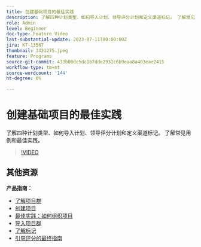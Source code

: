 ```yaml
---
title: 创建基础项目的最佳实践
description: 了解四种计划类型、如何导入计划、领导评分计划和定义渠道标记。 了解常见用例和最佳实践。
role: Admin
level: Beginner
doc-type: Feature Video
last-substantial-update: 2023-07-11T00:00:00Z
jira: KT-13567
thumbnail: 3421275.jpeg
feature: Programs
source-git-commit: 433b00dc5dc1b7dde2931c6b9eaa8a403eae2415
workflow-type: tm+mt
source-wordcount: '144'
ht-degree: 0%

---
```



# 创建基础项目的最佳实践

了解四种计划类型、如何导入计划、领导评分计划和定义渠道标记。 了解常见用例和最佳实践。

>[!VIDEO](https://video.tv.adobe.com/v/3421275/?learn=on)

## 其他资源

**产品指南：**

* [了解项目群](https://experienceleague.adobe.com/docs/marketo/using/product-docs/core-marketo-concepts/programs/creating-programs/understanding-programs.html)
* [创建项目](https://experienceleague.adobe.com/docs/marketo/using/product-docs/core-marketo-concepts/programs/creating-programs/create-a-program.html)
* [最佳实践：如何组织项目](https://experienceleague.adobe.com/docs/marketo/using/product-docs/core-marketo-concepts/programs/working-with-programs/best-practice-how-to-organize-your-programs.html)
* [导入项目群](https://experienceleague.adobe.com/docs/marketo/using/product-docs/core-marketo-concepts/programs/working-with-programs/import-a-program.html)
* [了解标记](https://experienceleague.adobe.com/docs/marketo/using/product-docs/core-marketo-concepts/programs/working-with-programs/understanding-tags.html)
* [引导评分的最终指南](https://business.adobe.com/resources/guides/lead-scoring.html)
